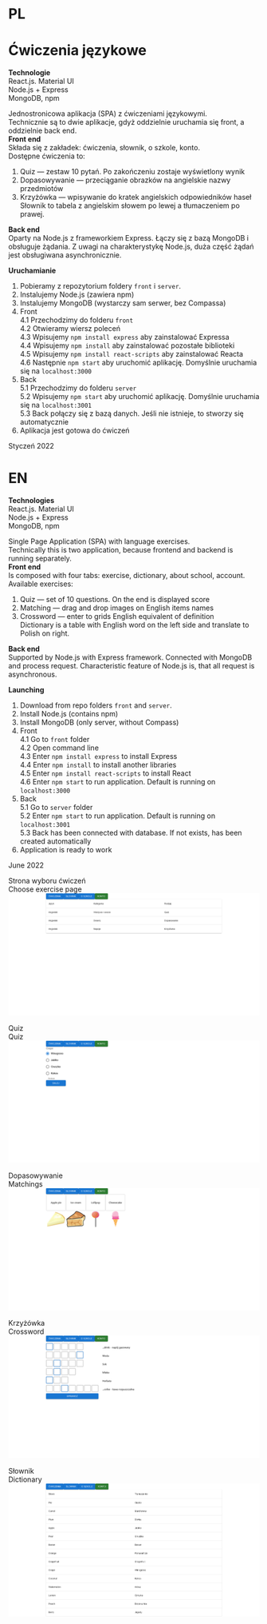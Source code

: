 # PL
# Ćwiczenia językowe

**Technologie** <br>
React.js. Material UI <br>
Node.js + Express <br>
MongoDB, npm

Jednostronicowa aplikacja (SPA) z ćwiczeniami językowymi.<br>
Technicznie są to dwie aplikacje, gdyż oddzielnie uruchamia się front, a oddzielnie back end.<br>
**Front end** <br>
Składa się z zakładek: ćwiczenia, słownik, o szkole, konto.<br>
Dostępne ćwiczenia to:
1. Quiz — zestaw 10 pytań. Po zakończeniu zostaje wyświetlony wynik
2. Dopasowywanie — przeciąganie obrazków na angielskie nazwy przedmiotów
3. Krzyżówka — wpisywanie do kratek angielskich odpowiedników haseł <br>
Słownik to tabela z angielskim słowem po lewej a tłumaczeniem po prawej.

**Back end** <br>
Oparty na Node.js z frameworkiem Express. Łączy się z bazą MongoDB i obsługuje żądania. Z uwagi na charakterystykę Node.js, duża część żądań jest obsługiwana asynchronicznie.

**Uruchamianie**
1. Pobieramy z repozytorium foldery `front` i `server`.
2. Instalujemy Node.js (zawiera npm)
3. Instalujemy MongoDB (wystarczy sam serwer, bez Compassa)
4. Front <br>
4.1 Przechodzimy do folderu `front` <br>
4.2 Otwieramy wiersz poleceń <br>
4.3 Wpisujemy `npm install express` aby zainstalować Expressa <br> 
4.4 Wpisujemy `npm install` aby zainstalować pozostałe biblioteki <br>
4.5 Wpisujemy `npm install react-scripts` aby zainstalować Reacta <br>
4.6 Następnie `npm start` aby uruchomić aplikację. Domyślnie uruchamia się na `localhost:3000`
5. Back <br>
5.1 Przechodzimy do folderu `server` <br>
5.2 Wpisujemy `npm start` aby uruchomić aplikację. Domyślnie uruchamia się na `localhost:3001` <br>
5.3 Back połączy się z bazą danych. Jeśli nie istnieje, to stworzy się automatycznie
6. Aplikacja jest gotowa do ćwiczeń

Styczeń 2022
# EN
**Technologies** <br>
React.js. Material UI <br>
Node.js + Express <br>
MongoDB, npm

Single Page Application (SPA) with language exercises.<br>
Technically this is two application, because frontend and backend is running separately.<br>
**Front end** <br>
Is composed with four tabs: exercise, dictionary, about school, account.<br>
Available exercises:
1. Quiz — set of 10 questions. On the end is displayed score
2. Matching — drag and drop images on English items names
3. Crossword — enter to grids English equivalent of definition <br>
   Dictionary is a table with English word on the left side and translate to Polish on right.

**Back end** <br>
Supported by Node.js with Express framework. Connected with MongoDB and process request. Characteristic feature of Node.js is, that all request is asynchronous.

**Launching**
1. Download from repo folders `front` and `server`.
2. Install Node.js (contains npm)
3. Install MongoDB (only server, without Compass)
4. Front <br>
   4.1 Go to `front` folder <br>
   4.2 Open command line <br>
   4.3 Enter `npm install express` to install Express <br>
   4.4 Enter `npm install` to install another libraries <br>
   4.5 Enter `npm install react-scripts` to install React <br>
   4.6 Enter `npm start` to run application. Default is running on `localhost:3000`
5. Back <br>
   5.1 Go to `server` folder <br>
   5.2 Enter `npm start` to run application. Default is running on `localhost:3001` <br>
   5.3 Back has been connected with database. If not exists, has been created automatically
6. Application is ready to work <br>

June 2022

Strona wyboru ćwiczeń <br>
Choose exercise page
![img_4.png](readme/img_4.png)

Quiz <br>
Quiz
![img_1.png](readme/img_1.png)

Dopasowywanie <br>
Matchings
![img_2.png](readme/img_2.png)

Krzyżówka <br>
Crossword
![img_3.png](readme/img_3.png)

Słownik <br>
Dictionary
![img_5.png](readme/img_5.png)